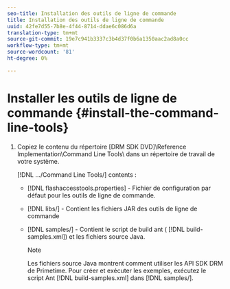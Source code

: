 ```yaml
---
seo-title: Installation des outils de ligne de commande
title: Installation des outils de ligne de commande
uuid: 42fe7d55-7b8e-4f44-8714-ddae6c086d6a
translation-type: tm+mt
source-git-commit: 19e7c941b3337c3b4d37f0b6a1350aac2ad8a0cc
workflow-type: tm+mt
source-wordcount: '81'
ht-degree: 0%

---
```



# Installer les outils de ligne de commande {#install-the-command-line-tools}

1. Copiez le contenu du répertoire [DRM SDK DVD]\Reference Implementation\Command Line Tools\ dans un répertoire de travail de votre système.

   [!DNL .../Command Line Tools/] contents :

   * [!DNL flashaccesstools.properties] - Fichier de configuration par défaut pour les outils de ligne de commande.
   * [!DNL libs/] - Contient les fichiers JAR des outils de ligne de commande
   * [!DNL samples/] - Contient le script de build ant (  [!DNL build-samples.xml]) et les fichiers source Java.

      >[!NOTE]
      >
      >Les fichiers source Java montrent comment utiliser les API SDK DRM de Primetime. Pour créer et exécuter les exemples, exécutez le script Ant [!DNL build-samples.xml] dans [!DNL samples/].